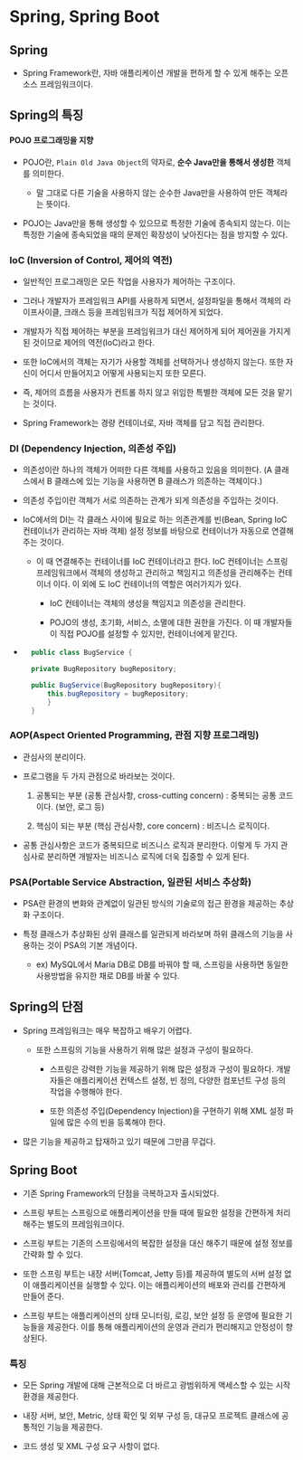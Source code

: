 # Spring, Spring Boot

## Spring
* Spring Framework란, 자바 애플리케이션 개발을 편하게 할 수 있게 해주는 오픈소스 프레임워크이다.

## Spring의 특징

#### POJO 프로그래밍을 지향
* POJO란, `Plain Old Java Object`의 약자로, **순수 Java만을 통해서 생성한** 객체를 의미한다.

    * 말 그대로 다른 기술을 사용하지 않는 순수한 Java만을 사용하여 만든 객체라는 뜻이다.

* POJO는 Java만을 통해 생성할 수 있으므로 특정한 기술에 종속되지 않는다. 이는 특정한 기술에 종속되었을 때의 문제인 확장성이 낮아진다는 점을 방지할 수 있다.

### IoC (Inversion of Control, 제어의 역전)
* 일반적인 프로그래밍은 모든 작업을 사용자가 제어하는 구조이다.

* 그러나 개발자가 프레임워크 API를 사용하게 되면서, 설정파일을 통해서 객체의 라이프사이클, 크래스 등을 프레임워크가 직접 제어하게 되었다.

* 개발자가 직접 제어하는 부분을 프레임워크가 대신 제어하게 되어 제어권을 가지게 된 것이므로 제어의 역전(IoC)라고 한다.

* 또한 IoC에서의 객체는 자기가 사용할 객체를 선택하거나 생성하지 않는다. 또한 자신이 어디서 만들어지고 어떻게 사용되는지 또한 모른다.

* 즉, 제어의 흐름을 사용자가 컨트롤 하지 않고 위임한 특별한 객체에 모든 것을 맡기는 것이다.

* Spring Framework는 경량 컨테이너로, 자바 객체를 담고 직접 관리한다.

### DI (Dependency Injection, 의존성 주입)
* 의존성이란 하나의 객체가 어떠한 다른 객체를 사용하고 있음을 의미한다. (A 클래스에서 B 클래스에 있는 기능을 사용하면 B 클래스가 의존하는 객체이다.)

* 의존성 주입이란 객체가 서로 의존하는 관계가 되게 의존성을 주입하는 것이다.

* IoC에서의 DI는 각 클래스 사이에 필요로 하는 의존관계를 빈(Bean, Spring IoC 컨테이너가 관리하는 자바 객체) 설정 정보를 바탕으로 컨테이너가 자동으로 연결해 주는 것이다.

    * 이 때 연결해주는 컨테이너를 IoC 컨테이너라고 한다. IoC 컨테이너는 스프링 프레임워크에서 객체의 생성하고 관리하고 책임지고 의존성을 관리해주는 컨테이너 이다. 이 외에 도 IoC 컨테이너의 역할은 여러가지가 있다.

        * IoC 컨테이너는 객체의 생성을 책임지고 의존성을 관리한다.

        * POJO의 생성, 초기화, 서비스, 소멸에 대한 권한을 가진다. 이 때 개발자들이 직접 POJO를 설정할 수 있지만, 컨테이너에게 맡긴다.

* ```java
    public class BugService {

    private BugRepository bugRepository;

    public BugService(BugRepository bugRepository){
        this.bugRepository = bugRepository;
        }
    }
    ```

### AOP(Aspect Oriented Programming, 관점 지향 프로그래밍)
* 관심사의 분리이다.

* 프로그램을 두 가지 관점으로 바라보는 것이다.

    1. 공통되는 부분 (공통 관심사항, cross-cutting concern) : 중복되는 공통 코드이다. (보안, 로그 등) 

    2. 핵심이 되는 부분 (핵심 관심사항, core concern) : 비즈니스 로직이다.

* 공통 관심사항은 코드가 중복되므로 비즈니스 로직과 분리한다. 이렇게 두 가지 관심사로 분리하면 개발자는 비즈니스 로직에 더욱 집중할 수 있게 된다.  

### PSA(Portable Service Abstraction, 일관된 서비스 추상화)
* PSA란 환경의 변화와 관계없이 일관된 방식의 기술로의 접근 환경을 제공하는 추상화 구조이다.

* 특정 클래스가 추상화된 상위 클래스를 일관되게 바라보며 하위 클래스의 기능을 사용하는 것이 PSA의 기본 개념이다.

    * ex) MySQL에서 Maria DB로 DB를 바꿔야 할 때, 스프링을 사용하면 동일한 사용방법을 유지한 채로 DB를 바꿀 수 있다.

## Spring의 단점
* Spring 프레임워크는 매우 복잡하고 배우기 어렵다.

    * 또한 스프링의 기능을 사용하기 위해 많은 설정과 구성이 필요하다.

        * 스프링은 강력한 기능을 제공하기 위해 많은 설정과 구성이 필요하다. 개발자들은 애플리케이션 컨텍스트 설정, 빈 정의, 다양한 컴포넌트 구성 등의 작업을 수행해야 한다.

        * 또한 의존성 주입(Dependency Injection)을 구현하기 위해 XML 설정 파일에 많은 수의 빈을 등록해야 한다.

* 많은 기능을 제공하고 탑재하고 있기 때문에 그만큼 무겁다.

## Spring Boot
* 기존 Spring Framework의 단점을 극복하고자 출시되었다.

* 스프링 부트는 스프링으로 애플리케이션을 만들 때에 필요한 설정을 간편하게 처리해주는 별도의 프레임워크이다.

* 스프링 부트는 기존의 스프링에서의 복잡한 설정을 대신 해주기 때문에 설정 정보를 간략화 할 수 있다.

* 또한 스프링 부트는 내장 서버(Tomcat, Jetty 등)를 제공하여 별도의 서버 설정 없이 애플리케이션을 실행할 수 있다. 이는 애플리케이션의 배포와 관리를 간편하게 만들어 준다.

* 스프링 부트는 애플리케이션의 상태 모니터링, 로깅, 보안 설정 등 운영에 필요한 기능들을 제공한다. 이를 통해 애플리케이션의 운영과 관리가 편리해지고 안정성이 향상된다.
### 특징
* 모든 Spring 개발에 대해 근본적으로 더 바르고 광범위하게 액세스할 수 있는 시작 환경을 제공한다.

* 내장 서버, 보안, Metric, 상태 확인 및 외부 구성 등, 대규모 프로젝트 클래스에 공통적인 기능을 제공한다.

* 코드 생성 및 XML 구성 요구 사항이 없다.
